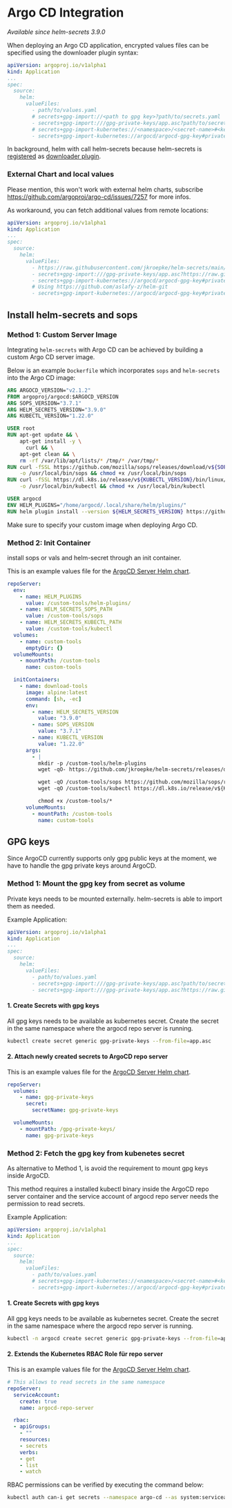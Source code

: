 # Argo CD Integration

_Available since helm-secrets 3.9.0_

When deploying an Argo CD application, encrypted values files can be specified using the downloader plugin syntax:

```yaml
apiVersion: argoproj.io/v1alpha1
kind: Application
...
spec:
  source:
    helm:
      valueFiles:
        - path/to/values.yaml
        # secrets+gpg-import://<path to gpg key>?path/to/secrets.yaml
        - secrets+gpg-import:///gpg-private-keys/app.asc?path/to/secrets.yaml
        # secrets+gpg-import-kubernetes://<namespace>/<secret-name>#<key>?path/to/secrets.yaml
        - secrets+gpg-import-kubernetes://argocd/argocd-gpg-key#private.asc?path/to/secrets.yaml
``` 

In background, helm with call helm-secrets because helm-secrets is [registered](https://github.com/jkroepke/helm-secrets/blob/4e61c556655b99e16d2faff5fd2312251ad06456/plugin.yaml#L12-L19) as [downloader plugin](https://helm.sh/docs/topics/plugins/#downloader-plugins).

### External Chart and local values
Please mention, this won't work with external helm charts, subscribe https://github.com/argoproj/argo-cd/issues/7257 for more infos.

As workaround, you can fetch additional values from remote locations:

```yaml
apiVersion: argoproj.io/v1alpha1
kind: Application
...
spec:
  source:
    helm:
      valueFiles:
        - https://raw.githubusercontent.com/jkroepke/helm-secrets/main/tests/assets/values/sops/values.yaml
        - secrets+gpg-import:///gpg-private-keys/app.asc?https://raw.githubusercontent.com/jkroepke/helm-secrets/main/tests/assets/values/sops/values.yaml
        - secrets+gpg-import-kubernetes://argocd/argocd-gpg-key#private.asc?https://raw.githubusercontent.com/jkroepke/helm-secrets/main/tests/assets/values/sops/values.yaml
        # Using https://github.com/aslafy-z/helm-git
        - secrets+gpg-import-kubernetes://argocd/argocd-gpg-key#private.asc?git+https://github.com/jkroepke/helm-secrets@tests/assets/values/sops/secrets.yaml?ref=main"

``` 

## Install helm-secrets and sops

### Method 1: Custom Server Image
Integrating `helm-secrets` with Argo CD can be achieved by building a custom Argo CD server image.

Below is an example `Dockerfile` which incorporates `sops` and `helm-secrets` into the Argo CD image:
```Dockerfile
ARG ARGOCD_VERSION="v2.1.2"
FROM argoproj/argocd:$ARGOCD_VERSION
ARG SOPS_VERSION="3.7.1"
ARG HELM_SECRETS_VERSION="3.9.0"
ARG KUBECTL_VERSION="1.22.0"

USER root
RUN apt-get update && \
    apt-get install -y \
      curl && \
    apt-get clean && \
    rm -rf /var/lib/apt/lists/* /tmp/* /var/tmp/*
RUN curl -fSSL https://github.com/mozilla/sops/releases/download/v${SOPS_VERSION}/sops-v${SOPS_VERSION}.linux \
    -o /usr/local/bin/sops && chmod +x /usr/local/bin/sops
RUN curl -fSSL https://dl.k8s.io/release/v${KUBECTL_VERSION}/bin/linux/amd64/kubectl \
    -o /usr/local/bin/kubectl && chmod +x /usr/local/bin/kubectl

USER argocd
ENV HELM_PLUGINS="/home/argocd/.local/share/helm/plugins/"
RUN helm plugin install --version ${HELM_SECRETS_VERSION} https://github.com/jkroepke/helm-secrets
```

Make sure to specify your custom image when deploying Argo CD.

### Method 2: Init Container

install sops or vals and helm-secret through an init container.

This is an example values file for the [ArgoCD Server Helm chart](https://argoproj.github.io/argo-helm).

```yaml
repoServer:
  env:
    - name: HELM_PLUGINS
      value: /custom-tools/helm-plugins/
    - name: HELM_SECRETS_SOPS_PATH
      value: /custom-tools/sops
    - name: HELM_SECRETS_KUBECTL_PATH
      value: /custom-tools/kubectl
  volumes:
    - name: custom-tools
      emptyDir: {}
  volumeMounts:
    - mountPath: /custom-tools
      name: custom-tools

  initContainers:
    - name: download-tools
      image: alpine:latest
      command: [sh, -ec]
      env:
        - name: HELM_SECRETS_VERSION
          value: "3.9.0"
        - name: SOPS_VERSION
          value: "3.7.1"
        - name: KUBECTL_VERSION
          value: "1.22.0"
      args:
        - |
          mkdir -p /custom-tools/helm-plugins
          wget -qO- https://github.com/jkroepke/helm-secrets/releases/download/v${HELM_SECRETS_VERSION}/helm-secrets.tar.gz | tar -C /custom-tools/helm-plugins -xzf-;

          wget -qO /custom-tools/sops https://github.com/mozilla/sops/releases/download/v${SOPS_VERSION}/sops-v${SOPS_VERSION}.linux
          wget -qO /custom-tools/kubectl https://dl.k8s.io/release/v${KUBECTL_VERSION}/bin/linux/amd64/kubectl

          chmod +x /custom-tools/*
      volumeMounts:
        - mountPath: /custom-tools
          name: custom-tools
```

## GPG keys

Since ArgoCD currently supports only gpg public keys at the moment, we have to handle the gpg private keys around ArgoCD.

### Method 1: Mount the gpg key from secret as volume
Private keys needs to be mounted externally. helm-secrets is able to import them as needed.

Example Application:
```yaml
apiVersion: argoproj.io/v1alpha1
kind: Application
...
spec:
  source:
    helm:
      valueFiles:
        - path/to/values.yaml
        - secrets+gpg-import:///gpg-private-keys/app.asc?path/to/secrets.yaml
        - secrets+gpg-import:///gpg-private-keys/app.asc?https://raw.githubusercontent.com/jkroepke/helm-secrets/main/tests/assets/values/sops/values.yaml
```

#### 1. Create Secrets with gpg keys
All gpg keys needs to be available as kubernetes secret. Create the secret in the same namespace where the argocd repo server is running.

```bash
kubectl create secret generic gpg-private-keys --from-file=app.asc
```

#### 2. Attach newly created secrets to ArgoCD repo server

This is an example values file for the [ArgoCD Server Helm chart](https://argoproj.github.io/argo-helm).

```yaml
repoServer:
  volumes:
    - name: gpg-private-keys
      secret:
        secretName: gpg-private-keys

  volumeMounts:
    - mountPath: /gpg-private-keys/
      name: gpg-private-keys
```

### Method 2: Fetch the gpg key from kubenetes secret
As alternative to Method 1, is avoid the requirement to mount gpg keys inside ArgoCD.

This method requires a installed kubectl binary inside the ArgoCD repo server container and the service account of argocd repo server needs the permission to read secrets.

Example Application:
```yaml
apiVersion: argoproj.io/v1alpha1
kind: Application
...
spec:
  source:
    helm:
      valueFiles:
        - path/to/values.yaml
        # secrets+gpg-import-kubernetes://<namespace>/<secret-name>#<key>?path/to/secrets.yaml
        - secrets+gpg-import-kubernetes://argocd/argocd-gpg-key#private.asc?path/to/secrets.yaml
``` 

#### 1. Create Secrets with gpg keys
All gpg keys needs to be available as kubernetes secret. Create the secret in the same namespace where the argocd repo server is running.

```bash
kubectl -n argocd create secret generic gpg-private-keys --from-file=app.asc
```

#### 2. Extends the Kubernetes RBAC Role für repo server

This is an example values file for the [ArgoCD Server Helm chart](https://argoproj.github.io/argo-helm).

```yaml
# This allows to read secrets in the same namespace
repoServer:
  serviceAccount:
    create: true
    name: argocd-repo-server

  rbac:
  - apiGroups:
    - ""
    resources:
    - secrets
    verbs:
    - get
    - list
    - watch
```

RBAC permissions can be verified by executing the command below:

```bash
kubectl auth can-i get secrets --namespace argo-cd --as system:serviceaccount:$NAMESPACE:argo-cd-argocd-repo-server
```

